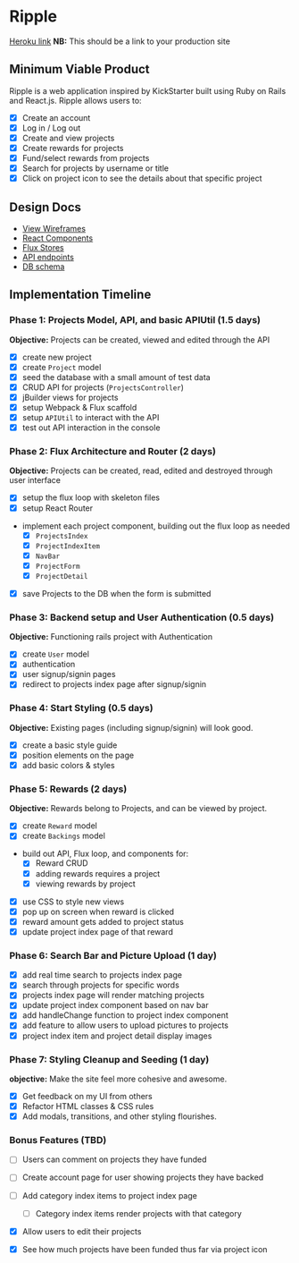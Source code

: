 # Ripple

[Heroku link][heroku] **NB:** This should be a link to your production site

[heroku]: ripplestarter.herokuapp.com

## Minimum Viable Product

Ripple is a web application inspired by KickStarter built using Ruby on Rails and React.js. Ripple allows users to:

<!-- This is a Markdown checklist. Use it to keep track of your
progress. Put an x between the brackets for a checkmark: [x] -->

- [X] Create an account
- [X] Log in / Log out
- [X] Create and view projects
- [X] Create rewards for projects
- [X] Fund/select rewards from projects
- [X] Search for projects by username or title
- [X] Click on project icon to see the details about that specific project

## Design Docs
* [View Wireframes][views]
* [React Components][components]
* [Flux Stores][stores]
* [API endpoints][api-endpoints]
* [DB schema][schema]

[views]: ./docs/views.md
[components]: ./docs/components.md
[stores]: ./docs/stores.md
[api-endpoints]: ./docs/api-endpoints.md
[schema]: ./docs/schema.md

## Implementation Timeline

### Phase 1: Projects Model, API, and basic APIUtil (1.5 days)

**Objective:** Projects can be created, viewed and edited through the API

- [X] create new project
- [X] create `Project` model
- [X] seed the database with a small amount of test data
- [X] CRUD API for projects (`ProjectsController`)
- [X] jBuilder views for projects
- [X] setup Webpack & Flux scaffold
- [X] setup `APIUtil` to interact with the API
- [X] test out API interaction in the console

### Phase 2: Flux Architecture and Router (2 days)

**Objective:** Projects can be created, read, edited and destroyed through user interface

- [X] setup the flux loop with skeleton files
- [X] setup React Router
- implement each project component, building out the flux loop as needed
  - [X] `ProjectsIndex`
  - [X] `ProjectIndexItem`
  - [X] `NavBar`
  - [X] `ProjectForm`
  - [X] `ProjectDetail`
- [X] save Projects to the DB when the form is submitted

### Phase 3: Backend setup and User Authentication (0.5 days)

**Objective:** Functioning rails project with Authentication

- [X] create `User` model
- [X] authentication
- [X] user signup/signin pages
- [X] redirect to projects index page after signup/signin

### Phase 4: Start Styling (0.5 days)

**Objective:** Existing pages (including signup/signin) will look good.

- [X] create a basic style guide
- [X] position elements on the page
- [X] add basic colors & styles

### Phase 5: Rewards (2 days)

**Objective:** Rewards belong to Projects, and can be viewed by project.

- [X] create `Reward` model
- [X] create `Backings` model
- build out API, Flux loop, and components for:
  - [X] Reward CRUD
  - [X] adding rewards requires a project
  - [X] viewing rewards by project
- [X] use CSS to style new views
- [X] pop up on screen when reward is clicked
- [X] reward amount gets added to project status
- [X] update project index page of that reward

### Phase 6: Search Bar and Picture Upload (1 day)
- [X] add real time search to projects index page
- [X] search through projects for specific words
- [X] projects index page will render matching projects
- [X] update project index component based on nav bar
- [X] add handleChange function to project index component
- [X] add feature to allow users to upload pictures to projects
- [X] project index item and project detail display images

### Phase 7: Styling Cleanup and Seeding (1 day)

**objective:** Make the site feel more cohesive and awesome.

- [X] Get feedback on my UI from others
- [X] Refactor HTML classes & CSS rules
- [X] Add modals, transitions, and other styling flourishes.

### Bonus Features (TBD)
- [ ] Users can comment on projects they have funded
- [ ] Create account page for user showing projects they have backed
- [ ] Add category index items to project index page
  - [ ] Category index items render projects with that category
- [X] Allow users to edit their projects
- [X] See how much projects have been funded thus far via project icon


[phase-one]: ./docs/phases/phase1.md
[phase-two]: ./docs/phases/phase2.md
[phase-three]: ./docs/phases/phase3.md
[phase-four]: ./docs/phases/phase4.md
[phase-five]: ./docs/phases/phase5.md
[phase-six]: ./docs/phases/phase6.md
[phase-seven]: ./docs/phases/phase7.md
[phase-eight]: ./docs/phases/phase8.md
